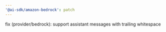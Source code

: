 ```yaml
---
'@ai-sdk/amazon-bedrock': patch
---
```


fix (provider/bedrock): support assistant messages with trailing whitespace
